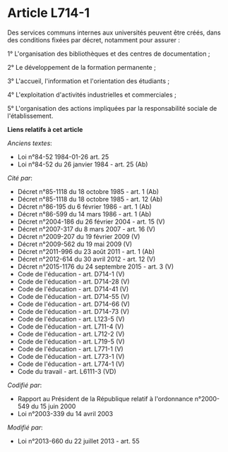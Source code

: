 # Article L714-1

Des services communs internes aux universités peuvent être créés, dans des conditions fixées par décret, notamment pour
assurer :

1° L'organisation des bibliothèques et des centres de documentation ;

2° Le développement de la formation permanente ;

3° L'accueil, l'information et l'orientation des étudiants ;

4° L'exploitation d'activités industrielles et commerciales ;

5° L'organisation des actions impliquées par la responsabilité sociale de l'établissement.

**Liens relatifs à cet article**

_Anciens textes_:

  - Loi n°84-52 1984-01-26 art. 25
  - Loi n°84-52 du 26 janvier 1984 - art. 25 (Ab)

_Cité par_:

  - Décret n°85-1118 du 18 octobre 1985 - art. 1 (Ab)
  - Décret n°85-1118 du 18 octobre 1985 - art. 12 (Ab)
  - Décret n°86-195 du 6 février 1986 - art. 1 (Ab)
  - Décret n°86-599 du 14 mars 1986 - art. 1 (Ab)
  - Décret n°2004-186 du 26 février 2004 - art. 15 (V)
  - Décret n°2007-317 du 8 mars 2007 - art. 16 (V)
  - Décret n°2009-207 du 19 février 2009 (V)
  - Décret n°2009-562 du 19 mai 2009 (V)
  - Décret n°2011-996 du 23 août 2011 - art. 1 (Ab)
  - Décret n°2012-614 du 30 avril 2012 - art. 12 (V)
  - Décret n°2015-1176 du 24 septembre 2015 - art. 3 (V)
  - Code de l'éducation - art. D714-1 (V)
  - Code de l'éducation - art. D714-28 (V)
  - Code de l'éducation - art. D714-41 (V)
  - Code de l'éducation - art. D714-55 (V)
  - Code de l'éducation - art. D714-66 (V)
  - Code de l'éducation - art. D714-73 (V)
  - Code de l'éducation - art. L123-5 (V)
  - Code de l'éducation - art. L711-4 (V)
  - Code de l'éducation - art. L712-2 (V)
  - Code de l'éducation - art. L719-5 (V)
  - Code de l'éducation - art. L771-1 (V)
  - Code de l'éducation - art. L773-1 (V)
  - Code de l'éducation - art. L774-1 (V)
  - Code du travail - art. L6111-3 (VD)

_Codifié par_:

  - Rapport au Président de la République relatif à l'ordonnance n°2000-549 du 15 juin 2000
  - Loi n°2003-339 du 14 avril 2003

_Modifié par_:

  - Loi n°2013-660 du 22 juillet 2013 - art. 55
